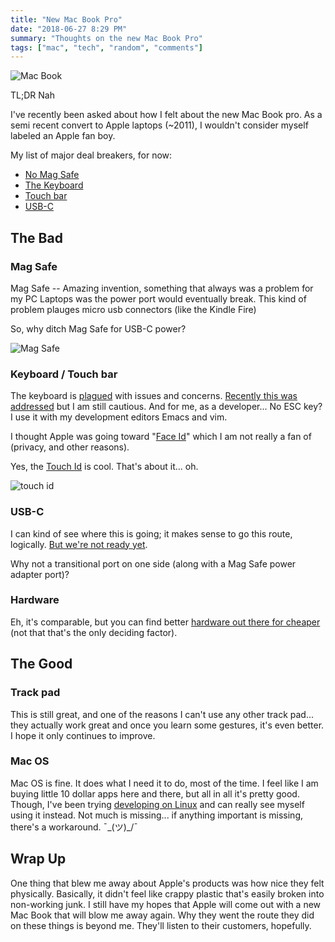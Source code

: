 ```yaml
---
title: "New Mac Book Pro"
date: "2018-06-27 8:29 PM"
summary: "Thoughts on the new Mac Book Pro"
tags: ["mac", "tech", "random", "comments"]
---
```


![Mac Book](https://s3-us-east-2.amazonaws.com/pks-screenshots/macbook_pro_2018_-_Google_Search_2018-06-27_20-17-29.jpg)

TL;DR Nah

I've recently been asked about how I felt about the new Mac Book pro.
As a semi recent convert to Apple laptops (~2011), I wouldn't consider myself labeled an Apple fan boy.

My list of major deal breakers, for now:

 - [No Mag Safe](https://www.theverge.com/2016/10/27/13441150/rip-magsafe-apple-macbook-pro-charging-cable-usb-c)
 - [The Keyboard](https://theoutline.com/post/2402/the-new-macbook-keyboard-is-ruining-my-life?zd=1&zi=za3f345l)
 - [Touch bar](https://www.makeuseof.com/tag/disable-macbook-pro-touch-bar/)
 - [USB-C](https://boingboing.net/2017/10/14/the-technical-trainwreck-that.html)

## The Bad

### Mag Safe

Mag Safe -- Amazing invention, something that always was a problem for my PC Laptops was the power port would eventually break. This kind of problem plauges micro usb connectors (like the Kindle Fire)

So, why ditch Mag Safe for USB-C power?

![Mag Safe](https://s3-us-east-2.amazonaws.com/pks-screenshots/magsafe_-_Google_Search_2018-06-27_20-46-48.jpg)

### Keyboard / Touch bar

The keyboard is [plagued](https://www.macworld.co.uk/feature/mac/macbook-pro-keyboard-problems-3653458/) with issues and concerns. [Recently this was addressed](https://www.marketwatch.com/story/apple-will-replace-damaged-keys-or-entire-keyboards-on-sticky-macbooks-2018-06-23) but I am still cautious.
And for me, as a developer... No ESC key? I use it with my development editors Emacs and vim.

I thought Apple was going toward "[Face Id](https://en.wikipedia.org/wiki/Face_ID)" which I am not really a fan of (privacy, and other reasons).

Yes, the [Touch Id](https://en.wikipedia.org/wiki/Touch_ID) is cool. That's about it... oh.

![touch id](https://s3-us-east-2.amazonaws.com/pks-screenshots/touch_id_-_Google_Search_2018-06-27_20-40-56.jpg)

### USB-C

I can kind of see where this is going; it makes sense to go this route, logically. [But we're not ready yet](https://medium.com/morebranches-com/usb-type-c-is-the-future-but-why-arent-we-using-it-yet-683026fcea48).

Why not a transitional port on one side (along with a Mag Safe power adapter port)?

### Hardware

Eh, it's comparable, but you can find better [hardware out there for cheaper](https://system76.com/laptops) (not that that's the only deciding factor).

## The Good

### Track pad

This is still great, and one of the reasons I can't use any other track pad... they actually work great and once you learn some gestures, it's even better. I hope it only continues to improve.

### Mac OS

Mac OS is fine. It does what I need it to do, most of the time. I feel like I am buying little 10 dollar apps here and there, but all in all it's pretty good. Though, I've been trying [developing on Linux](https://patricksimpson.me/developing-on-linux/) and can
really see myself using it instead. Not much is missing... if anything important is missing, there's a workaround. ¯\_(ツ)_/¯

## Wrap Up

One thing that blew me away about Apple's products was how nice they felt physically. Basically, it didn't feel like crappy plastic that's easily broken
into non-working junk. I still have my hopes that Apple will come out with a new Mac Book that will
blow me away again. Why they went the route they did on these things is beyond me. They'll listen to their
customers, hopefully.
